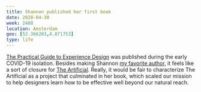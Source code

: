 ```yaml
---
title: Shannon published her first book
date: 2020-04-30
week: 2408
location: Amsterdam
geo: [52.366203,4.871753]
type: life
---
```


[The Practical Guide to Experience Design](https://practical.guide/) was published during the early COVID-19 isolation. Besides making Shannon [my favorite author](/2020/05/01/practical-guide.html), it feels like a sort of closure for [The Artificial](/projects/the-artificial/). Really, it would be fair to characterize The Artificial as a project that culminated in her book, which scaled our mission to help designers learn how to be effective well beyond our natural reach.
